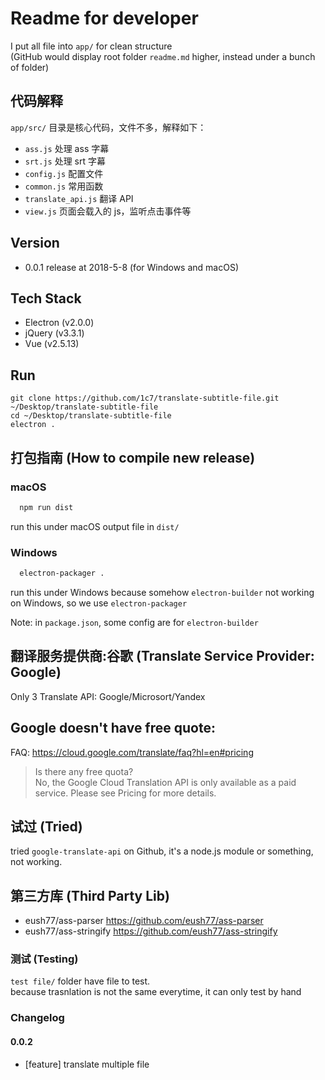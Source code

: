 # Readme for developer
I put all file into `app/` for clean structure     
(GitHub would display root folder `readme.md` higher, instead under a bunch of folder)          

## 代码解释
`app/src/` 目录是核心代码，文件不多，解释如下：   

  * `ass.js` 处理 ass 字幕
  * `srt.js` 处理 srt 字幕
  * `config.js`  配置文件
  * `common.js`  常用函数
  * `translate_api.js` 翻译 API
  * `view.js` 页面会载入的 js，监听点击事件等

## Version
* 0.0.1 release at 2018-5-8 (for Windows and macOS)
<!-- * 0.0.2 release at 2018-9-20 -->

## Tech Stack
* Electron (v2.0.0)
* jQuery (v3.3.1)
* Vue (v2.5.13)

## Run
```
git clone https://github.com/1c7/translate-subtitle-file.git ~/Desktop/translate-subtitle-file
cd ~/Desktop/translate-subtitle-file
electron .
```

## 打包指南 (How to compile new release)
### macOS      
```bash
  npm run dist
```
run this under macOS
output file in `dist/`        

### Windows
```bash
  electron-packager .
```
run this under Windows
because somehow `electron-builder` not working on Windows, so we use `electron-packager`

Note: in `package.json`, some config are for `electron-builder`


## 翻译服务提供商:谷歌 (Translate Service Provider: Google)
Only 3 Translate API: Google/Microsort/Yandex  

## Google doesn't have free quote:
FAQ: https://cloud.google.com/translate/faq?hl=en#pricing
> Is there any free quota?         
> No, the Google Cloud Translation API is only available as a paid service. Please see Pricing for more details.

## 试过 (Tried)
tried `google-translate-api` on Github, it's a node.js module or something, not working.      

## 第三方库 (Third Party Lib)
* eush77/ass-parser    https://github.com/eush77/ass-parser
* eush77/ass-stringify https://github.com/eush77/ass-stringify

### 测试 (Testing)
`test file/` folder have file to test.         
because trasnlation is not the same everytime, it can only test by hand         

### Changelog

#### 0.0.2
* [feature] translate multiple file


